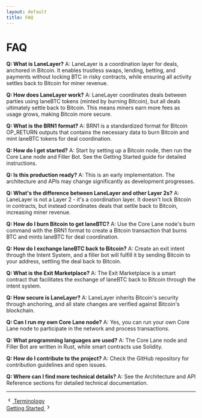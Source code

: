 ```yaml
---
layout: default
title: FAQ
---
```


# FAQ

**Q: What is LaneLayer?**
A: LaneLayer is a coordination layer for deals, anchored in Bitcoin. It enables trustless swaps, lending, betting, and payments without locking BTC in risky contracts, while ensuring all activity settles back to Bitcoin for miner revenue.

**Q: How does LaneLayer work?**
A: LaneLayer coordinates deals between parties using laneBTC tokens (minted by burning Bitcoin), but all deals ultimately settle back to Bitcoin. This means miners earn more fees as usage grows, making Bitcoin more secure.

**Q: What is the BRN1 format?**
A: BRN1 is a standardized format for Bitcoin OP_RETURN outputs that contains the necessary data to burn Bitcoin and mint laneBTC tokens for deal coordination.

**Q: How do I get started?**
A: Start by setting up a Bitcoin node, then run the Core Lane node and Filler Bot. See the Getting Started guide for detailed instructions.

**Q: Is this production ready?**
A: This is an early implementation. The architecture and APIs may change significantly as development progresses.

**Q: What's the difference between LaneLayer and other Layer 2s?**
A: LaneLayer is not a Layer 2 - it's a coordination layer. It doesn't lock Bitcoin in contracts, but instead coordinates deals that settle back to Bitcoin, increasing miner revenue.

**Q: How do I burn Bitcoin to get laneBTC?**
A: Use the Core Lane node's burn command with the BRN1 format to create a Bitcoin transaction that burns BTC and mints laneBTC for deal coordination.

**Q: How do I exchange laneBTC back to Bitcoin?**
A: Create an exit intent through the Intent System, and a filler bot will fulfill it by sending Bitcoin to your address, settling the deal back to Bitcoin.

**Q: What is the Exit Marketplace?**
A: The Exit Marketplace is a smart contract that facilitates the exchange of laneBTC back to Bitcoin through the intent system.

**Q: How secure is LaneLayer?**
A: LaneLayer inherits Bitcoin's security through anchoring, and all state changes are verified against Bitcoin's blockchain.

**Q: Can I run my own Core Lane node?**
A: Yes, you can run your own Core Lane node to participate in the network and process transactions.

**Q: What programming languages are used?**
A: The Core Lane node and Filler Bot are written in Rust, while smart contracts use Solidity.

**Q: How do I contribute to the project?**
A: Check the GitHub repository for contribution guidelines and open issues.

**Q: Where can I find more technical details?**
A: See the Architecture and API Reference sections for detailed technical documentation.

---

<div class="page-navigation">
  <div class="nav-previous">
    <a href="/terminology.html" class="nav-link">
      <svg width="16" height="16" viewBox="0 0 24 24" fill="none" stroke="currentColor" stroke-width="2">
        <path d="m15 18-6-6 6-6"/>
      </svg>
      <span>Terminology</span>
    </a>
  </div>
  <div class="nav-next">
    <a href="/docs/getting-started.html" class="nav-link">
      <span>Getting Started</span>
      <svg width="16" height="16" viewBox="0 0 24 24" fill="none" stroke="currentColor" stroke-width="2">
        <path d="m9 18 6-6-6-6"/>
      </svg>
    </a>
  </div>
</div>
